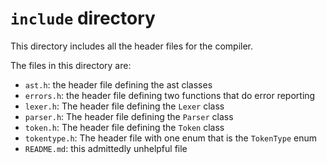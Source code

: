 # `include` directory

This directory includes all the header files for the compiler.

The files in this directory are:
- `ast.h`: the header file defining the ast classes
- `errors.h`: the header file defining two functions that do error reporting
- `lexer.h`: The header file defining the `Lexer` class
- `parser.h`: The header file defining the `Parser` class
- `token.h`: The header file defining the `Token` class
- `tokentype.h`: The header file with one enum that is the `TokenType` enum
- `README.md`: this admittedly unhelpful file
